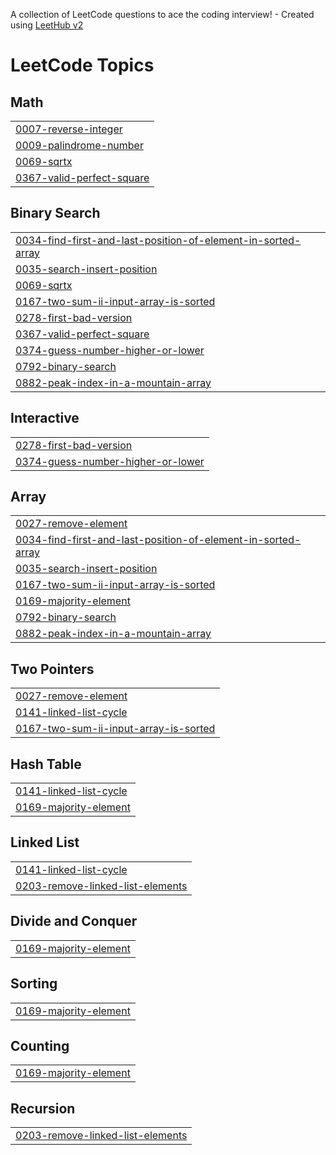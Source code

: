 A collection of LeetCode questions to ace the coding interview! - Created using [LeetHub v2](https://github.com/arunbhardwaj/LeetHub-2.0)
<!---LeetCode Topics Start-->
# LeetCode Topics
## Math
|  |
| ------- |
| [0007-reverse-integer](https://github.com/shaurya002/DSA-Practice/tree/master/0007-reverse-integer) |
| [0009-palindrome-number](https://github.com/shaurya002/DSA-Practice/tree/master/0009-palindrome-number) |
| [0069-sqrtx](https://github.com/shaurya002/DSA-Practice/tree/master/0069-sqrtx) |
| [0367-valid-perfect-square](https://github.com/shaurya002/DSA-Practice/tree/master/0367-valid-perfect-square) |
## Binary Search
|  |
| ------- |
| [0034-find-first-and-last-position-of-element-in-sorted-array](https://github.com/shaurya002/DSA-Practice/tree/master/0034-find-first-and-last-position-of-element-in-sorted-array) |
| [0035-search-insert-position](https://github.com/shaurya002/DSA-Practice/tree/master/0035-search-insert-position) |
| [0069-sqrtx](https://github.com/shaurya002/DSA-Practice/tree/master/0069-sqrtx) |
| [0167-two-sum-ii-input-array-is-sorted](https://github.com/shaurya002/DSA-Practice/tree/master/0167-two-sum-ii-input-array-is-sorted) |
| [0278-first-bad-version](https://github.com/shaurya002/DSA-Practice/tree/master/0278-first-bad-version) |
| [0367-valid-perfect-square](https://github.com/shaurya002/DSA-Practice/tree/master/0367-valid-perfect-square) |
| [0374-guess-number-higher-or-lower](https://github.com/shaurya002/DSA-Practice/tree/master/0374-guess-number-higher-or-lower) |
| [0792-binary-search](https://github.com/shaurya002/DSA-Practice/tree/master/0792-binary-search) |
| [0882-peak-index-in-a-mountain-array](https://github.com/shaurya002/DSA-Practice/tree/master/0882-peak-index-in-a-mountain-array) |
## Interactive
|  |
| ------- |
| [0278-first-bad-version](https://github.com/shaurya002/DSA-Practice/tree/master/0278-first-bad-version) |
| [0374-guess-number-higher-or-lower](https://github.com/shaurya002/DSA-Practice/tree/master/0374-guess-number-higher-or-lower) |
## Array
|  |
| ------- |
| [0027-remove-element](https://github.com/shaurya002/DSA-Practice/tree/master/0027-remove-element) |
| [0034-find-first-and-last-position-of-element-in-sorted-array](https://github.com/shaurya002/DSA-Practice/tree/master/0034-find-first-and-last-position-of-element-in-sorted-array) |
| [0035-search-insert-position](https://github.com/shaurya002/DSA-Practice/tree/master/0035-search-insert-position) |
| [0167-two-sum-ii-input-array-is-sorted](https://github.com/shaurya002/DSA-Practice/tree/master/0167-two-sum-ii-input-array-is-sorted) |
| [0169-majority-element](https://github.com/shaurya002/DSA-Practice/tree/master/0169-majority-element) |
| [0792-binary-search](https://github.com/shaurya002/DSA-Practice/tree/master/0792-binary-search) |
| [0882-peak-index-in-a-mountain-array](https://github.com/shaurya002/DSA-Practice/tree/master/0882-peak-index-in-a-mountain-array) |
## Two Pointers
|  |
| ------- |
| [0027-remove-element](https://github.com/shaurya002/DSA-Practice/tree/master/0027-remove-element) |
| [0141-linked-list-cycle](https://github.com/shaurya002/DSA-Practice/tree/master/0141-linked-list-cycle) |
| [0167-two-sum-ii-input-array-is-sorted](https://github.com/shaurya002/DSA-Practice/tree/master/0167-two-sum-ii-input-array-is-sorted) |
## Hash Table
|  |
| ------- |
| [0141-linked-list-cycle](https://github.com/shaurya002/DSA-Practice/tree/master/0141-linked-list-cycle) |
| [0169-majority-element](https://github.com/shaurya002/DSA-Practice/tree/master/0169-majority-element) |
## Linked List
|  |
| ------- |
| [0141-linked-list-cycle](https://github.com/shaurya002/DSA-Practice/tree/master/0141-linked-list-cycle) |
| [0203-remove-linked-list-elements](https://github.com/shaurya002/DSA-Practice/tree/master/0203-remove-linked-list-elements) |
## Divide and Conquer
|  |
| ------- |
| [0169-majority-element](https://github.com/shaurya002/DSA-Practice/tree/master/0169-majority-element) |
## Sorting
|  |
| ------- |
| [0169-majority-element](https://github.com/shaurya002/DSA-Practice/tree/master/0169-majority-element) |
## Counting
|  |
| ------- |
| [0169-majority-element](https://github.com/shaurya002/DSA-Practice/tree/master/0169-majority-element) |
## Recursion
|  |
| ------- |
| [0203-remove-linked-list-elements](https://github.com/shaurya002/DSA-Practice/tree/master/0203-remove-linked-list-elements) |
<!---LeetCode Topics End-->